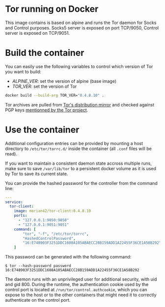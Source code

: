 Tor running on Docker
=====================

This image contains is based on alpine and runs the Tor daemon for Socks and Control purposes.
Socks5 server is exposed on port TCP/9050, Control server is exposed on TCP/9051.


# Build the container

You can easily use the following variables to control which version of Tor you want to build:
- *ALPINE_VER*: set the version of alpine (base image)
- *TOR_VER*: set the version of Tor

```sh
docker build --build-arg TOR_VER="0.4.8.10" .
```

Tor archives are pulled from [Tor's distribution mirror](https://dist.torproject.org/) and
checked against PGP keys [mentionned by the Tor project](https://support.torproject.org/little-t-tor/verify-little-t-tor/).


# Use the container

Additional configuration entries can be provided by mounting a host directory to `/etc/tor/torrc.d/`
inside the container (all `.conf` files will be read).

If you want to maintain a consistent daemon state accross multiple runs, make sure to save
`/var/lib/tor` to a persistent docker volume as it is used by Tor to save its current state.


You can provide the hashed password for the controller from the command line:
```yaml
---
service:
  tor-client:
    image: morian42/tor-client:0.4.8.10
    ports:
      - "127.0.0.1:9050:9050"
      - "127.0.0.1:9051:9051"
    command: [
        "tor", "-f", "/etc/tor/torrc",
        "HashedControlPassword",
        "16:E748903F3251DDC1608A105ABAECC28B159ADD1A22455F36CE1A58B292"
    ]
```

This password can be generated with the following command:
```console
$ tor --hash-password password
16:E748903F3251DDC1608A105ABAECC28B159ADD1A22455F36CE1A58B292
```

The daemon runs with an unprivileged user for additional security, with uid and gid 800.
During the runtime, the authentication cookie used by the control port is located at
`/run/tor/control.authcookie`, which you can expose to the host or to the other containers
that might need it to correctly authenticate on the control port.

